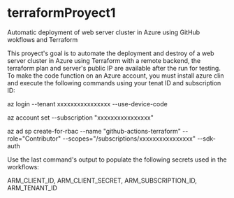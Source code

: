# terraformProyect1
Automatic deployment of web server cluster in Azure using GitHub wokflows and Terraform

This proyect's goal is to automate the deployment and destroy of a web server cluster in Azure using Terraform with a remote backend, the terraform plan and server's public IP are available after the run for testing.
To make the code function on an Azure account, you must install azure clin and execute the following commands using your tenat ID and subscription ID:

az login --tenant xxxxxxxxxxxxxxxx --use-device-code

az account set --subscription "xxxxxxxxxxxxxxxx"

az ad sp create-for-rbac --name "github-actions-terraform" --role="Contributor" --scopes="/subscriptions/xxxxxxxxxxxxxxxx" --sdk-auth


Use the last command's output to populate the following secrets used in the workflows:

ARM_CLIENT_ID, ARM_CLIENT_SECRET, ARM_SUBSCRIPTION_ID, ARM_TENANT_ID
